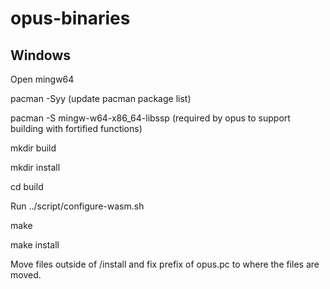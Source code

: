 # opus-binaries

## Windows

Open mingw64

pacman -Syy (update pacman package list)

pacman -S mingw-w64-x86_64-libssp (required by opus to support building with fortified functions)

mkdir build

mkdir install

cd build

Run ../script/configure-wasm.sh

make

make install

Move files outside of /install and fix prefix of opus.pc to where the files are moved.